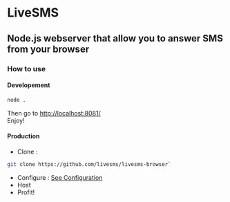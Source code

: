 # LiveSMS
## Node.js webserver that allow you to answer SMS from your browser


### How to use
#### Developement
```bash
node .
```
Then go to [http://localhost:8081/](http://localhost:8081/)
<br>
Enjoy!

#### Production
- Clone : 
```bash
git clone https://github.com/livesms/livesms-browser`
```
- Configure : [See Configuration](./configuration.md)
- Host
- Profit!